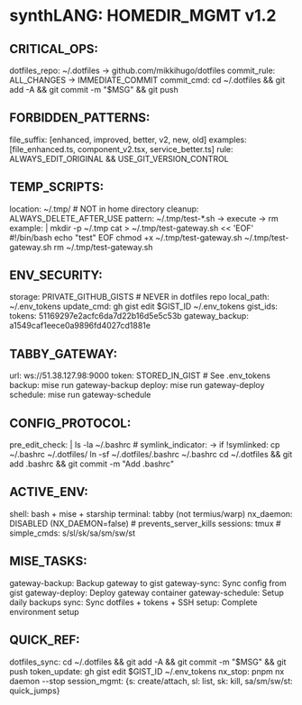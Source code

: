 # synthLANG: HOMEDIR_MGMT v1.2

## CRITICAL_OPS:
  dotfiles_repo: ~/.dotfiles → github.com/mikkihugo/dotfiles
  commit_rule: ALL_CHANGES → IMMEDIATE_COMMIT
  commit_cmd: cd ~/.dotfiles && git add -A && git commit -m "$MSG" && git push

## FORBIDDEN_PATTERNS:
  file_suffix: [enhanced, improved, better, v2, new, old]
  examples: [file_enhanced.ts, component_v2.tsx, service_better.ts]
  rule: ALWAYS_EDIT_ORIGINAL && USE_GIT_VERSION_CONTROL

## TEMP_SCRIPTS:
  location: ~/.tmp/  # NOT in home directory
  cleanup: ALWAYS_DELETE_AFTER_USE
  pattern: ~/.tmp/test-*.sh → execute → rm
  example: |
    mkdir -p ~/.tmp
    cat > ~/.tmp/test-gateway.sh << 'EOF'
    #!/bin/bash
    echo "test"
    EOF
    chmod +x ~/.tmp/test-gateway.sh
    ~/.tmp/test-gateway.sh
    rm ~/.tmp/test-gateway.sh

## ENV_SECURITY:
  storage: PRIVATE_GITHUB_GISTS  # NEVER in dotfiles repo
  local_path: ~/.env_tokens
  update_cmd: gh gist edit $GIST_ID ~/.env_tokens
  gist_ids:
    tokens: 51169297e2acfc6da7d22b16d5e5c53b
    gateway_backup: a1549caf1eece0a9896fd4027cd1881e

## TABBY_GATEWAY:
  url: ws://51.38.127.98:9000
  token: STORED_IN_GIST  # See .env_tokens
  backup: mise run gateway-backup
  deploy: mise run gateway-deploy
  schedule: mise run gateway-schedule

## CONFIG_PROTOCOL:
  pre_edit_check: |
    ls -la ~/.bashrc  # symlink_indicator: →
    if !symlinked:
      cp ~/.bashrc ~/.dotfiles/
      ln -sf ~/.dotfiles/.bashrc ~/.bashrc
      cd ~/.dotfiles && git add .bashrc && git commit -m "Add .bashrc"

## ACTIVE_ENV:
  shell: bash + mise + starship
  terminal: tabby (not termius/warp)
  nx_daemon: DISABLED (NX_DAEMON=false)  # prevents_server_kills
  sessions: tmux  # simple_cmds: s/sl/sk/sa/sm/sw/st

## MISE_TASKS:
  gateway-backup: Backup gateway to gist
  gateway-sync: Sync config from gist
  gateway-deploy: Deploy gateway container
  gateway-schedule: Setup daily backups
  sync: Sync dotfiles + tokens + SSH
  setup: Complete environment setup

## QUICK_REF:
  dotfiles_sync: cd ~/.dotfiles && git add -A && git commit -m "$MSG" && git push
  token_update: gh gist edit $GIST_ID ~/.env_tokens
  nx_stop: pnpm nx daemon --stop
  session_mgmt: {s: create/attach, sl: list, sk: kill, sa/sm/sw/st: quick_jumps}